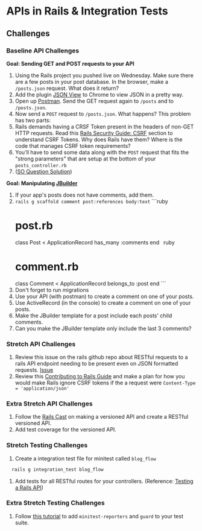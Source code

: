 # APIs in Rails & Integration Tests

## Challenges

### Baseline API Challenges

**Goal: Sending GET and POST requests to your API**
1. Using the Rails project you pushed live on Wednesday. Make sure there are a few posts in your post database. In the browser, make a `/posts.json` request. What does it return?
1. Add the plugin [JSON View](https://chrome.google.com/webstore/detail/jsonview/chklaanhfefbnpoihckbnefhakgolnmc) to Chrome to view JSON in a pretty way.
1. Open up [Postman](https://www.getpostman.com/). Send the GET request again to `/posts` and to `/posts.json`.
1. Now send a `POST` request to `/posts.json`. What happens? This problem has two parts:
  1. Rails demands having a CRSF Token present in the headers of non-GET HTTP requests. Read this [Rails Security Guide: CSRF](http://guides.rubyonrails.org/security.html#csrf-countermeasures) section to understand CSRF Tokens. Why does Rails have them? Where is the code that manages CSRF token requirements?
  1. You'll have to send some data along with the `POST` request that fits the "strong parameters" that are setup at the bottom of your `posts_controller.rb`
  1. ([SO Question Solution](http://stackoverflow.com/questions/18690196/how-should-i-format-a-json-post-request-to-my-rails-app)) 

**Goal: Manipulating [JBuilder](https://github.com/rails/jbuilder)**
1. If your app's posts does not have comments, add them.
  1. `rails g scaffold comment post:references body:text`
    ```ruby
      # post.rb
      class Post < ApplicationRecord
        has_many :comments
      end
    ```
    ```ruby
      # comment.rb
      class Comment < ApplicationRecord
        belongs_to :post
      end
    ```
  1. Don't forget to run migrations
1. Use your API (with postman) to create a comment on one of your posts.
1. Use ActiveRecord (in the console) to create a comment on one of your posts.
1. Make the JBuilder template for a post include each posts' child comments.
1. Can you make the JBuilder template only include the last 3 comments?

### Stretch API Challenges

1. Review this issue on the rails github repo about RESTful requests to a rails API endpoint needing to be present even on JSON formatted requests. [Issue](https://github.com/rails/rails/issues/3041)
1. Review this [Contributing to Rails Guide](http://guides.rubyonrails.org/contributing_to_ruby_on_rails.html) and make a plan for how you would make Rails ignore CSRF tokens if the a request were `Content-Type = 'application/json'`

### Extra Stretch API Challenges

1. Follow the [Rails Cast](http://railscasts.com/episodes/350-rest-api-versioning) on making a versioned API and create a RESTful versioned API.
1. Add test coverage for the versioned API.


### Stretch Testing Challenges

1. Create a integration test file for minitest called `blog_flow`
  ```bash
    rails g integration_test blog_flow
  ```
1. Add tests for all RESTful routes for your controllers. (Reference: [Testing a Rails API](http://johnmosesman.com/testing-a-rails-api/))

### Extra Stretch Testing Challenges

1. Follow [this tutorial](https://medium.com/@heidar/how-i-test-rails-apps-with-minitest-capybara-and-guard-5e07a6856781#.5mt5b0si6) to add `minitest-reporters` and `guard` to your test suite.


